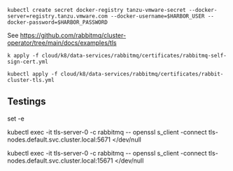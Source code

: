 ```shell
kubectl create secret docker-registry tanzu-vmware-secret --docker-server=registry.tanzu.vmware.com --docker-username=$HARBOR_USER --docker-password=$HARBOR_PASSWORD
```

See https://github.com/rabbitmq/cluster-operator/tree/main/docs/examples/tls

```shell
k apply -f cloud/k8/data-services/rabbitmq/certificates/rabbitmq-self-sign-cert.yml
```

```shell
kubectl apply -f cloud/k8/data-services/rabbitmq/certificates/rabbit-cluster-tls.yml
```


## Testings


set -e

kubectl exec -it tls-server-0 -c rabbitmq -- openssl s_client -connect tls-nodes.default.svc.cluster.local:5671 </dev/null

kubectl exec -it tls-server-0 -c rabbitmq -- openssl s_client -connect tls-nodes.default.svc.cluster.local:15671 </dev/null

